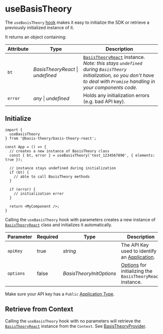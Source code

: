 # useBasisTheory

The `useBasisTheory` <a href="https://reactjs.org/docs/hooks-intro.html" target="_blank">hook</a> makes it easy to initialize the SDK or retrieve a previously initialized instance of it.

It returns an object containing:

Attribute  | Type                                  | Description
---------- | ------------------------------------- | -----------
`bt`       | *BasisTheoryReact* &#124; *undefined* | [`BasisTheoryReact`](#basistheoryreact) instance. <br><i>Note: this stays `undefined` during `BasisTheory` initialization, so you don't have to deal with `Promise` handling in your components code.</i>
`error`    | *any* &#124; *undefined*              | Holds any initialization errors (e.g. bad API key).

## Initialize

```tsx
import { 
  useBasisTheory
} from '@basis-theory/basis-theory-react';

const App = () => {
  // creates a new instance of BasisTheory class
  const { bt, error } = useBasisTheory('test_1234567890', { elements: true });
  
  // instance stays undefined during initialization
  if (bt) {
    // able to call BasisTheory methods
  }
  
  if (error) {
    // initialization error
  }
  
  return <MyComponent />;
}
```

Calling the `useBasisTheory` hook with parameters creates a new instance of [`BasisTheoryReact`](#basistheoryreact) class and initializes it automatically.

Parameter | Required | Type                     | Description
--------- | -------- | ------------------------ | -----------
`apiKey`  | true     | *string*                 | The API Key used to identify an [Application](/api-reference#applications).
`options` | false    | *BasisTheoryInitOptions* | [Options](#initialize-permission-types-basis-theory-init-options) for initializing the `BasisTheoryReact` instance.
<!-- Options link above looks weird because of how Slate generates them -->

<aside class="notice">
  <span>Make sure your API key has a <code>Public</code> <a href="/api-reference#applications-application-types">Application Type</a>.</span>
</aside>

## Retrieve from Context

Calling the `useBasisTheory` hook with no parameters will retrieve the  [`BasisTheoryReact`](#basistheoryreact) instance from the `Context`. See [BasisTheoryProvider](#basistheoryprovider).


